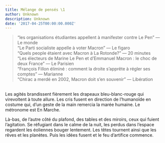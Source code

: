 ```yaml
---
title: Mélange de pensés \1
author: Unknown
description: Unknown
date: '2017-04-25T00:00:00.000Z'
---
```


> “les organisations étudiantes appellent à manifester contre Le Pen” — Le monde
> <br>
> “Le Parti socialiste appelle à voter Macron” — Le figaro
> <br>
> “Quels people étaient avec Macron à La Rotonde?” — 20 minutes
> <br>
> “Les électeurs de Marine Le Pen et d’Emmanuel Macron : le choc de deux France” — Le Parisien
> <br>
> “François Fillon éliminé : comment la droite s’apprête à régler ses comptes” — Marianne
> <br>
> “Chirac a merdé en 2002, Macron doit s’en souvenir” — Libération

<br>
Les agités brandissent fièrement les drapeaux bleu-blanc-rouge qui virevoltent à toute allure. Les cris fusent en direction de l’humanoïde en costume qui, d’un geste de la main remercia la marée humaine. Le métronome est En Marche.

Là-bas, de l’autre côté du plafond, des tables et des miroirs, ceux qui fuient l’agitation. Se réfugiant dans le calme de la nuit, les perdus dans l’espace regardent les éoliennes bouger lentement. Les têtes tournent ainsi que les rêves et les planètes. Puis les idées fusent et le feu d’artifice commence.
